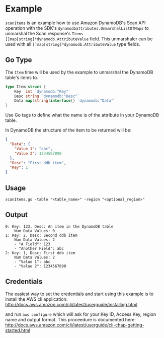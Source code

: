 # Example

`scanItems` is an example how to use Amazon DynamoDB's Scan API operation with the SDK's `dynamodbattributes.UnmarshalListOfMaps` to unmarshal the Scan response's `Items` `[]map[string]*dynamodb.AttributeValue` field. This unmarshaler can be used with all `[]map[string]*dynamodb.AttributeValue` type fields.

## Go Type

The `Item` time will be used by the example to unmarshal the DynamoDB table's items to.

```go
type Item struct {
	Key  int `dynamodb:"Key"`
	Desc string `dynamodb:"Desc"`
	Data map[string]interface{} `dynamodb:"Data"`
}
```
Use Go tags to define what the name is of the attribute in your DynamoDB table.

In DynamoDB the structure of the item to be returned will be:
```json
{
  "Data": {
    "Value 1": "abc",
    "Value 2": 1234567890
  },
  "Desc": "First ddb item",
  "Key": 1
}
```

## Usage

`scanItems.go -table "<table_name>" -region "<optional_region>"`

## Output

```
0: Key: 123, Desc: An item in the DynamoDB table
	Num Data Values: 0
1: Key: 2, Desc: Second ddb item
	Num Data Values: 2
	- "A Field": 123
	- "Another Field": abc
2: Key: 1, Desc: First ddb item
	Num Data Values: 2
	- "Value 1": abc
	- "Value 2": 1234567890
```

## Credentials
The easiest way to set the credentials and start using this example is to install the AWS cli application: http://docs.aws.amazon.com/cli/latest/userguide/installing.html

and run ``aws configure`` which will ask for your Key ID, Access Key, region name and output format.
This proceedure is documented here: http://docs.aws.amazon.com/cli/latest/userguide/cli-chap-getting-started.html
